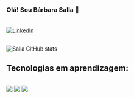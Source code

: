 ### Olá! Sou Bárbara Salla 👋</br></br>

[![LinkedIn](https://img.shields.io/badge/LinkedIn-0077B5?style=for-the-badge&logo=linkedin&logoColor=white)](https://img.shields.io/badge/LinkedIn-0077B5?style=for-the-badge&logo=linkedin&logoColor=white)</br></br>

![Salla GitHub stats](https://github-readme-stats.vercel.app/api?username=barbarasalla&show_icons=true&theme=dracula)

## Tecnologias em aprendizagem:
<div linguage></br>
    <li style="display: inline-block"; style="list-style: none"><img src="https://img.shields.io/badge/Java-ED8B00?style=for-the-badge&logo=java&logoColor=white"/></li>
    <li style="display: inline-block"; style="list-style: none"><img src="https://img.shields.io/badge/HTML-239120?style=for-the-badge&logo=html5&logoColor=white"/></li>
    <li style="display: inline-block"; style="list-style: none"><img src="	https://img.shields.io/badge/CSS-239120?&style=for-the-badge&logo=css3&logoColor=white"/></li>
</div>
<!--
**barbarasalla/barbarasalla** is a ✨ _special_ ✨ repository because its `README.md` (this file) appears on your GitHub profile.

Here are some ideas to get you started:

- 🔭 I’m currently working on ...
- 🌱 I’m currently learning ...
- 👯 I’m looking to collaborate on ...
- 🤔 I’m looking for help with ...
- 💬 Ask me about ...
- 📫 How to reach me: ...
- 😄 Pronouns: ...
- ⚡ Fun fact: ...
-->

